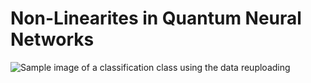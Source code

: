 # Non-Linearites in Quantum Neural Networks

![Sample image of a classification class using the data reuploading](https://github.com/maxmarvell/qnn_non_linearity/tree/main/graphs/classifier/data_reupload/sample.svg?raw=true)